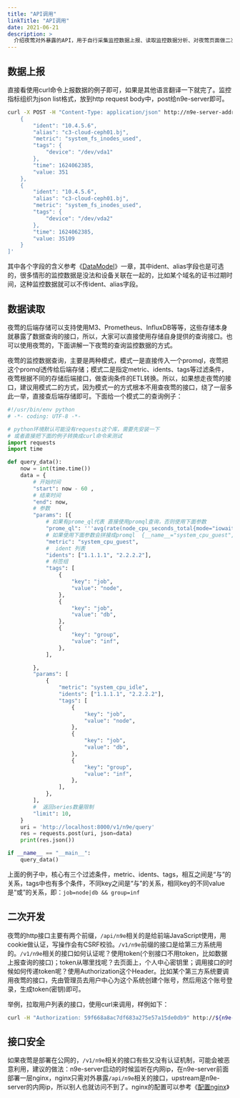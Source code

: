```yaml
---
title: "API调用"
linkTitle: "API调用"
date: 2021-06-21
description: >
  介绍夜莺对外暴露的API，用于自行采集监控数据上报、读取监控数据分析、对夜莺页面做二次开发等场景。重点讲解监控数据上报、读取的接口，二次开发相关的接口，在http下的router.go里可以找到所有接口，会简略介绍，需要大家自行翻阅代码。
---
```


## 数据上报

直接看使用curl命令上报数据的例子即可，如果是其他语言翻译一下就完了。监控指标组织为json list格式，放到http request body中，post给n9e-server即可。

```bash
curl -X POST -H "Content-Type: application/json" http://n9e-server-address/v1/n9e/push -d '[
    {
        "ident": "10.4.5.6",
        "alias": "c3-cloud-ceph01.bj",
        "metric": "system_fs_inodes_used",
        "tags": {
            "device": "/dev/vda1"
        },
        "time": 1624062385,
        "value: 351
    },
    {
        "ident": "10.4.5.6",
        "alias": "c3-cloud-ceph01.bj",
        "metric": "system_fs_inodes_used",
        "tags": {
            "device": "/dev/vda2"
        },
        "time": 1624062385,
        "value: 35109
    }
]'
```

其中各个字段的含义参考《[DataModel](/docs/appendix/datamodel/)》一章，其中ident、alias字段也是可选的，很多情形的监控数据是没法和设备关联在一起的，比如某个域名的证书过期时间，这种监控数据就可以不传ident、alias字段。


## 数据读取

夜莺的后端存储可以支持使用M3、Prometheus、InfluxDB等等，这些存储本身就暴露了数据查询的接口，所以，大家可以直接使用存储自身提供的查询接口。也可以使用夜莺的，下面讲解一下夜莺的查询监控数据的方式。

夜莺的监控数据查询，主要是两种模式，模式一是直接传入一个promql，夜莺把这个promql透传给后端存储；模式二是指定metric、idents、tags等过滤条件，夜莺根据不同的存储后端接口，做查询条件的ETL转换。所以，如果想走夜莺的接口，建议用模式二的方式，因为模式一的方式根本不用查夜莺的接口，绕了一层多此一举，直接查后端存储即可。下面给一个模式二的查询例子：

```python
#!/usr/bin/env python
# -*- coding: UTF-8 -*-

# python环境默认可能没有requests这个库，需要先安装一下
# 或者直接把下面的例子转换成curl命令来测试
import requests
import time

def query_data():
    now = int(time.time())
    data = {
        # 开始时间
        "start": now - 60 ,
        # 结束时间
        "end": now,
        # 参数
        "params": [{
            # 如果有prome_ql代表 直接使用promql查询，否则使用下面参数
            "prome_ql": '''avg(rate(node_cpu_seconds_total{mode="iowait"}[2m])) by (instance) *100''',
            # 如果使用下面参数会拼接成promql  {__name__="system_cpu_guest",ident=~"1.1.1.1|2.2.2.2",job=~"node|db",group=~"inf"}
            "metric": "system_cpu_guest",
            #  ident 列表
            "idents": ["1.1.1.1", "2.2.2.2"],
            # 标签组
            "tags": [
                {
                    "key": "job",
                    "value": "node",
                },
                {
                    "key": "job",
                    "value": "db",
                },
                {
                    "key": "group",
                    "value": "inf",
                },
            ],

        },
        "params": [
            {
                "metric": "system_cpu_idle",
                "idents": ["1.1.1.1", "2.2.2.2"],
                "tags": [
                    {
                        "key": "job",
                        "value": "node",
                    },
                    {
                        "key": "job",
                        "value": "db",
                    },
                    {
                        "key": "group",
                        "value": "inf",
                    },
                ],
            },
        ],
        #  返回series数量限制
        "limit": 10,
    }
    uri = 'http://localhost:8000/v1/n9e/query'
    res = requests.post(uri, json=data)
    print(res.json())

if __name__ == "__main__":
    query_data()
```

上面的例子中，核心有三个过滤条件，metric、idents、tags，相互之间是“与”的关系，tags中也有多个条件，不同key之间是“与”的关系，相同key的不同value是“或”的关系，即：`job=node|db && group=inf`

## 二次开发

夜莺的http接口主要有两个前缀，`/api/n9e`相关的是给前端JavaScript使用，用cookie做认证，写操作会有CSRF校验。`/v1/n9e`前缀的接口是给第三方系统用的。`/v1/n9e`相关的接口如何认证呢？使用token(个别接口不用token，比如数据上报查询的接口)；token从哪里找呢？去页面上，个人中心密钥里；调用接口的时候如何传递token呢？使用Authorization这个Header。比如某个第三方系统要调用夜莺的接口，先由管理员去用户中心为这个系统创建个账号，然后用这个账号登录，生成token(密钥)即可。

举例，拉取用户列表的接口，使用curl来调用，样例如下：

```bash
curl -H "Authorization: 59f668a8ac7df683a275e57a15de0db9" http://${n9e-server}/v1/n9e/users
```

## 接口安全

如果夜莺是部署在公网的，`/v1/n9e`相关的接口有些又没有认证机制，可能会被恶意利用，建议的做法：n9e-server启动的时候监听在内网ip，在n9e-server前面部署一层nginx，nginx只需对外暴露`/api/n9e`相关的接口，upstream是n9e-server的内网ip，所以别人也就访问不到了。nginx的配置可以参考《[配置nginx](/docs/appendix/nginx/)》


